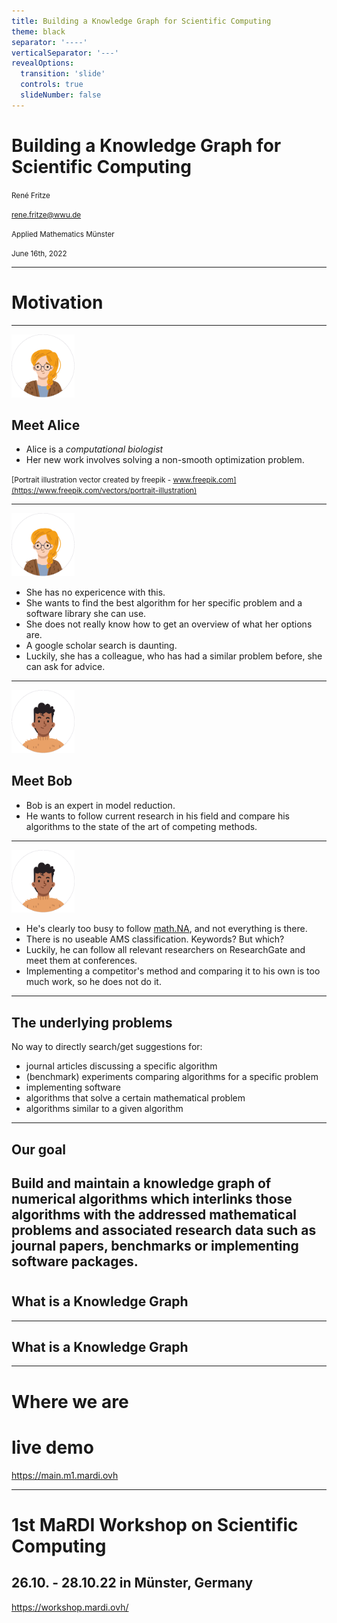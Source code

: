 ```yaml
---
title: Building a Knowledge Graph for Scientific Computing
theme: black
separator: '----'
verticalSeparator: '---'
revealOptions:
  transition: 'slide'
  controls: true
  slideNumber: false
---
```


# Building a Knowledge Graph for Scientific Computing

<small>René Fritze</small>

<small>rene.fritze@wwu.de</small>

<small>Applied Mathematics Münster</small>

<small>June 16th, 2022</small>

----

# Motivation

---

<img src="alice.png" width="20%" >

## Meet Alice

- Alice is a *computational biologist*
- Her new work involves solving a non-smooth optimization problem.

<small>[Portrait illustration vector created by freepik - www.freepik.com](https://www.freepik.com/vectors/portrait-illustration) </small>

---

<img src="alice.png" width="20%" >

- She has no expericence with this.
- She wants to find the best algorithm for her specific problem and a software library she can use.
- She does not really know how to get an overview of what her options are.
- A google scholar search is daunting.
- Luckily, she has a colleague, who has had a similar problem before, she can ask for advice.

---

<img src="bob.png" width="20%" >

## Meet Bob

- Bob is an expert in model reduction.
- He wants to follow current research in his field and compare his algorithms to the state of the art of competing methods.

---

<img src="bob.png" width="20%" >

- He's clearly too busy to follow [math.NA](https://arxiv.org/list/math.NA/recent), and not everything is there.
- There is no useable AMS classification. Keywords? But which?
- Luckily, he can follow all relevant researchers on ResearchGate and meet them at conferences.
- Implementing a competitor's method and comparing it to his own is too much work, so he does not do it.

---

## The underlying problems

No way to directly search/get suggestions for:

- journal articles discussing a specific algorithm
- (benchmark) experiments comparing algorithms for a specific problem
- implementing software
- algorithms that solve a certain mathematical problem
- algorithms similar to a given algorithm

----

## Our goal

Build and maintain a knowledge graph of numerical algorithms
    which interlinks those algorithms with the addressed mathematical problems and associated research
    data such as journal papers, benchmarks or implementing software packages.
----

#

## What is a Knowledge Graph

---

## What is a Knowledge Graph

---

# Where we are

# live demo

<https://main.m1.mardi.ovh>

----

# 1st MaRDI Workshop on Scientific Computing

## 26.10. - 28.10.22 in Münster, Germany

<https://workshop.mardi.ovh/>
